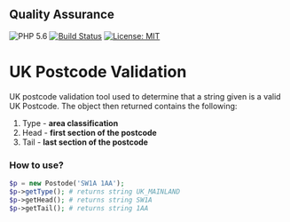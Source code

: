 ## Quality Assurance

![PHP 5.6](https://img.shields.io/badge/PHP-5.6-blue.svg)
[![Build Status](https://travis-ci.org/vbpupil/uk-postcode-validation.svg?branch=master)](https://travis-ci.org/vbpupil/uk-postcode-validation)
[![License: MIT](https://img.shields.io/badge/License-MIT-green.svg)](https://opensource.org/licenses/MIT)

# UK Postcode Validation

UK postcode validation tool used to determine that a string given is a valid UK Postcode. The object then returned contains the following:
1. Type - __area classification__
2. Head - __first section of the postcode__
3. Tail - __last section of the postcode__

### How to use?

```php
$p = new Postode('SW1A 1AA');
$p->getType(); # returns string UK_MAINLAND
$p->getHead(); # returns string SW1A
$p->getTail(); # returns string 1AA
```